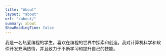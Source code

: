 ```yaml
---
title: "About"
layout: "about"
url: "/about/"
summary: about
ShowReadingTime: false
---
```

我是一名热爱编程的学生，喜欢在编程的世界中探索和创造。我对计算机科学和软件开发充满热情，并且致力于不断学习和提升自己的技能。